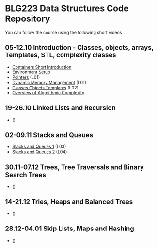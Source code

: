# BLG223 Data Structures Code Repository
You can follow the course using the following short videos

## 05-12.10	Introduction - Classes, objects, arrays, Templates, STL, complexity classes
- [Containers Short Introduction](https://youtu.be/pOco9-1F8QQ)
- [Environment Setup](https://youtu.be/ULInsximqOo)
- [Pointers](https://youtu.be/oyuWo43ut-g) (L01)
- [Dynamic Memory Management](https://youtu.be/c67Ap2VWxaU) (L01)
- [Classes Objects Templates](https://youtu.be/6PJ3TRNknME) (L02)
- [Overview of Algorithmic Complexity](https://youtu.be/GMLlj7imd4o)

## 19-26.10	Linked Lists and Recursion
- []() ()


## 02-09.11	Stacks and Queues
- [Stacks and Queues 1](https://youtu.be/ZBxt3S0l88Y) (L03)
- [Stacks and Queues 2]() (L04)

## 30.11-07.12	Trees, Tree Traversals and Binary Search Trees
- []() ()

## 14-21.12	Tries, Heaps and Balanced Trees
- []() ()

## 28.12-04.01	Skip Lists, Maps and Hashing
- []() ()


